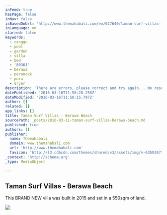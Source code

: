 ```yaml
---
inFeed: true
hasPage: false
inNav: false
isBasedOnUrl: 'http://www.themahabali.com/en/627640/taman-surf-villas---berawa-beach'
inLanguage: en
starred: false
keywords:
  - canggu
  - pool
  - garden
  - villa
  - bed
  - '80361'
  - berawa
  - perancak
  - pura
  - dryer
description: 'There are errors, please correct and try again... No results found matching your search criteria. Showing all properties instead. Jl. Pura Perancak - Berawa - Canggu, Canggu, 80361, Indonesia This BRAND NEW villa was built in 2015 and set in a 550sqm of land. It has a modern design with traditional Balinese architecture.'
datePublished: '2016-03-16T11:58:28.258Z'
dateModified: '2016-03-16T11:58:15.797Z'
author: []
related: []
app_links: []
title: Taman Surf Villas - Berawa Beach
sourcePath: _posts/2016-03-11-taman-surf-villas-berawa-beach.md
published: true
authors: []
publisher:
  name: Themahabali
  domain: www.themahabali.com
  url: 'http://www.themahabali.com'
  favicon: 'http://l3.cdbcdn.com/themes/shared/v3/assets/img/v-635926770992479107/nonicon.ico?f=18'
_context: 'http://schema.org'
_type: MediaObject

---
```

<article style=""><h1>Taman Surf Villas - Berawa Beach</h1><p>This BRAND NEW villa was built in 2015 and set in a 550sqm of land.</p><img src="https://s3-us-west-2.amazonaws.com/the-grid-img/p/05b4b8bbf35be6ab7a7be2cdd492fb4266130d94.jpg" /></article>